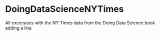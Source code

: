 # DoingDataScienceNYTimes
All excersises with the NY Times data from the Doing Data Science book
adding a line
